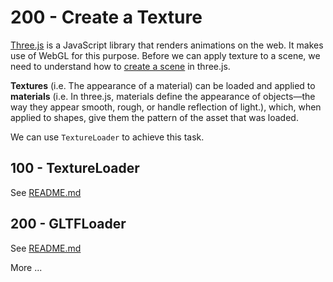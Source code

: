 # 200 - Create a Texture

[Three.js](https://www.educative.io/answers/what-is-threejs) is a JavaScript library that renders animations on the web. It makes use of WebGL for this purpose. Before we can apply texture to a scene, we need to understand how to [create a scene](https://www.educative.io/answers/how-to-create-a-scene-in-threejs) in three.js.

**Textures** (i.e. The appearance of a material) can be loaded and applied to **materials** (i.e. In three.js, materials define the appearance of objects—the way they appear smooth, rough, or handle reflection of light.), which, when applied to shapes, give them the pattern of the asset that was loaded. 

We can use ```TextureLoader``` to achieve this task.

## 100 - TextureLoader

See [README.md](./100/README.md)

## 200 - GLTFLoader

See [README.md](./200/README.md)

More ...

